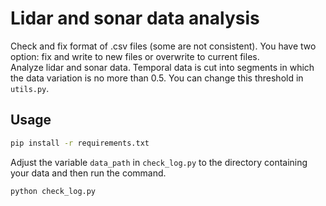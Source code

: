 # Lidar and sonar data analysis
Check and fix format of .csv files (some are not consistent). You have two option: fix and write to new files or overwrite to current files.\
Analyze lidar and sonar data. Temporal data is cut into segments in which the data variation is no more than 0.5. You can change this threshold in `utils.py`.

## Usage
```bash
pip install -r requirements.txt
```

Adjust the variable `data_path` in `check_log.py` to the directory containing your data and then run the command.

```bash
python check_log.py
```
